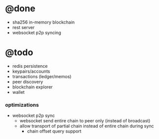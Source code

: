 # @done
- sha256 in-memory blockchain
- rest server
- websocket p2p syncing

# @todo
- redis persistence
- keypairs/accounts
- transactions (ledger/memos)
- peer discovery
- blockchain explorer
- wallet

### optimizations
- websocket p2p sync
  - websocket send entire chain to peer only (instead of broadcast)
  - allow transport of partial chain instead of entire chain during sync
    - chain offset query support

